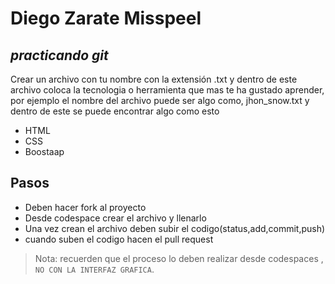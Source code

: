# Diego Zarate Misspeel
## _practicando git_


Crear un archivo con tu nombre con la extensión .txt y dentro de este archivo coloca la tecnologia o herramienta que mas te ha gustado aprender, por ejemplo el nombre del archivo puede ser algo como, jhon_snow.txt y dentro de este se puede encontrar algo como esto

- HTML
- CSS
- Boostaap

## Pasos  

- Deben hacer fork al proyecto
- Desde codespace crear el archivo y llenarlo
- Una vez crean el archivo deben subir el codigo(status,add,commit,push)
- cuando suben el codigo hacen el pull request


> Nota: recuerden que el proceso lo deben realizar desde codespaces , `NO CON LA INTERFAZ GRAFICA`.
